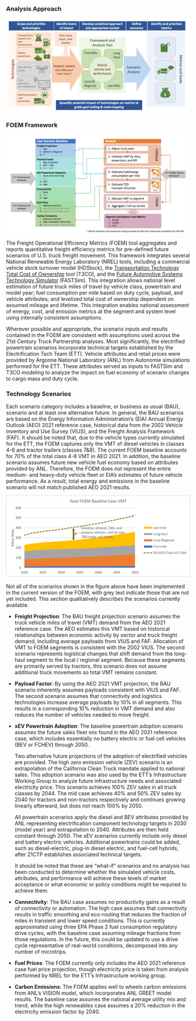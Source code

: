 ### Analysis Approach

![alt text](https://github.com/ksjeong99/FOEM/blob/main/FOEM_Dashboard/fig_1.png?raw=true)

### FOEM Framework

![alt text](https://github.com/ksjeong99/FOEM/blob/main/FOEM_Dashboard/fig_2.png?raw=true)

The Freight Operational Efficiency Metrics (FOEM) tool aggregates and reports quantitative freight efficiency metrics for pre-defined future scenarios of U.S. truck freight movement. This framework integrates several National Renewable Energy Laboratory (NREL) tools, including a commercial vehicle stock turnover model (HDStock), the [Transportation Technology Total Cost of Ownership](https://www.nrel.gov/transportation/t3co.html) tool (T3CO), and the [Future Automotive Systems Technology Simulator](https://www.nrel.gov/transportation/fastsim.html) (FASTSim). This integration allows national level estimation of future truck miles of travel by vehicle class, powertrain and model year; fuel consumption per mile based on duty cycle, payload, and vehicle attributes; and levelized total cost of ownership dependent on assumed mileage and lifetime. This integration enables national assessment of energy, cost, and emission metrics at the segment and system level using internally consistent assumptions.

Wherever possible and appropriate, the scenario inputs and results contained in the FOEM are consistent with assumptions used across the 21st Century Truck Partnership analyses. Most significantly, the electrified powertrain scenarios incorporate technical targets established by the Electrification Tech Team (ETT). Vehicle attributes and retail prices were provided by Argonne National Laboratory (ANL) from Autonomie simulations performed for the ETT. These attributes served as inputs to FASTSim and T3CO modeling to analyze the impact on fuel economy of scenario changes to cargo mass and duty cycle.

### Technology Scenarios
Each scenario category includes a baseline, or business as usual (BAU), scenario and at least one alternative future. In general, the BAU scenarios are based on the Energy Information Administration’s (EIA) Annual Energy Outlook (AEO) 2021 reference case, historical data from the 2002 Vehicle Inventory and Use Survey (VIUS), and the Freight Analysis Framework (FAF). It should be noted that, due to the vehicle types currently simulated for the ETT, the FOEM captures only the VMT of diesel vehicles in classes 4-6 and tractor trailers (classes 7&8). The current FOEM baseline accounts for 70% of the total class 4-8 VMT in AEO 2021. In addition, the baseline scenario assumes future new vehicle fuel economy based on attributes provided by ANL. Therefore, the FOEM does not represent the entire medium- and heavy-duty vehicle fleet or EIA’s estimates of future vehicle performance. As a result, total energy and emissions in the baseline scenario will not match published AEO 2021 results.

![alt text](https://github.com/ksjeong99/FOEM/blob/main/FOEM_Dashboard/fig_3.png?raw=true)

Not all of the scenarios shown in the figure above have been implemented in the current version of the FOEM, with grey text indicate those that are not yet included. This section qualitatively describes the scenarios currently available.

+ **Freight Projection**: The BAU freight projection scenario assumes the truck vehicle miles of travel (VMT) demand from the AEO 2021 reference case. The AEO estimates this VMT based on historical relationships between economic activity by sector and truck freight demand, including average payloads from VIUS and FAF. Allocation of VMT to FOEM segments is consistent with the 2002 VIUS. The second scenario represents logistical changes that shift demand from the long-haul segment to the local / regional segment. Because these segments are primarily served by tractors, this scenario does not assume additional truck movements so total VMT remains constant.

+ **Payload Factor**: By using the AEO 2021 VMT projection, the BAU scenario inherently assumes payloads consistent with VIUS and FAF. The second scenario assumes that connectivity and logistics technologies increase average payloads by 10% in all segments. This results in a corresponding 10% reduction in VMT demand and also reduces the number of vehicles needed to move freight.

+ **xEV Powertrain Adoption**: The baseline powertrain adoption scenario assumes the future sales fleet mix found in the AEO 2021 reference case, which includes essentially no battery electric or fuel cell vehicles (BEV or FCHEV) through 2050. 

  Two alternative future projections of the adoption of electrified vehicles are provided. The high zero emission vehicle (ZEV) scenario is an extrapolation of the California Clean Truck mandate applied to national sales. This adoption scenario was also used by the ETT’s Infrastructure Working Group to analyze future infrastructure needs and associated electricity price. This scenario achieves 100% ZEV sales in all truck classes by 2044. The mid case achieves 40% and 50% ZEV sales by 2040 for tractors and non-tractors respectively and continues growing linearly afterward, but does not reach 100% by 2050. 

  All powertrain scenarios apply the diesel and BEV attributes provided by ANL representing electrification component technology targets in 2030 (model year) and extrapolation to 2040. Attributes are then held constant through 2050. The xEV scenarios currently include only diesel and battery electric vehicles. Additional powertrains could be added, such as diesel-electric, plug-in diesel electric, and fuel-cell hybrids, after 21CTP establishes associated technical targets.

  It should be noted that these are “what-if” scenarios and no analysis has been conducted to determine whether the simulated vehicle costs, attributes, and performance will achieve these levels of market acceptance or what economic or policy conditions might be required to achieve them.

+ **Connectivity**: The BAU case assumes no productivity gains as a result of connectivity or automation. The high case assumes that connectivity results in traffic smoothing and eco-routing that reduces the fraction of miles in transient and lower speed conditions. This is currently approximated using three EPA Phase 2 fuel consumption regulatory drive cycles, with the baseline case assuming mileage fractions from those regulations. In the future, this could be updated to use a drive cycle representative of real-world conditions, decomposed into any number of microtrips.

+ **Fuel Prices**: The FOEM currently only includes the AEO 2021 reference case fuel price projection, though electricity price is taken from analysis performed by NREL for the ETT’s Infrastructure working group.

+ **Carbon Emissions**: The FOEM applies well to wheels carbon emissions from ANL’s VISION model, which incorporates ANL GREET model results. The baseline case assumes the national average utility mix and trend, while the high renewables case assumes a 20% reduction in the electricity emission factor by 2040.
